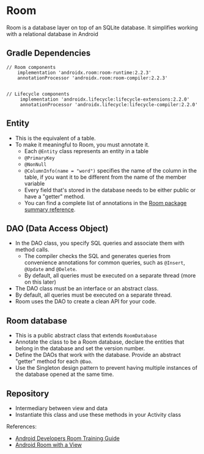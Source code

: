 # Room

Room is a database layer on top of an SQLite database.  It simplifies working with a
relational database in Android

## Gradle Dependencies

```
// Room components
    implementation 'androidx.room:room-runtime:2.2.3'
    annotationProcessor 'androidx.room:room-compiler:2.2.3'


// Lifecycle components
     implementation 'androidx.lifecycle:lifecycle-extensions:2.2.0'
     annotationProcessor 'androidx.lifecycle:lifecycle-compiler:2.2.0'
```

## Entity
* This is the equivalent of a table.  
* To make it meaningful to Room, you must annotate it.
	* Each `@Entity` class represents an entity in a table
	* `@PrimaryKey`
	* `@NonNull`
	* `@ColumnInfo(name = "word")` specifies the name of the column in the table, if you want it to be different from the name of the member variable
	* Every field that's stored in the database needs to be either public or have a "getter" method.
	* You can find a complete list of annotations in the [Room package summary reference](https://developer.android.com/reference/androidx/room/package-summary.html).


## DAO (Data Access Object)
* In the DAO class, you specify SQL queries and associate them with method calls.
  * The compiler checks the SQL and generates queries from convenience annotations for common queries, such as `@Insert`, `@Update` and `@Delete`.
  * By default, all queries must be executed on a separate thread (more on this later)
* The DAO class must be an interface or an abstract class.  
* By default, all queries must be executed on a separate thread.
* Room uses the DAO to create a clean API for your code.


##  Room database
* This is a public abstract class that extends `RoomDatabase`
* Annotate the class to be a Room database, declare the entities that belong in the database and set the version number.
* Define the DAOs that work with the database. Provide an abstract "getter" method for each `@Dao`.
* Use the Singleton design pattern to prevent having multiple instances of the database opened at the same time.

## Repository
* Intermediary between view and data
* Instantiate this class and use these methods in your Activity class



References:
* [Android Developers Room Training Guide](https://developer.android.com/training/data-storage/room/index.html)
* [Android Room with a View](https://codelabs.developers.google.com/codelabs/android-room-with-a-view/index.html?index=..%2F..%2Findex#0)
